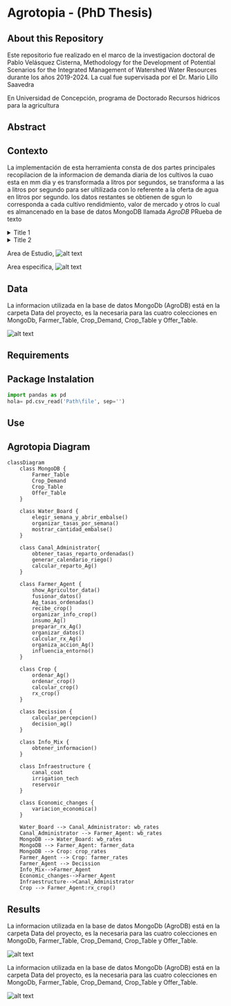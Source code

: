 # Agrotopia - (PhD Thesis)
## About this Repository
Este repositorio fue realizado en el marco de la investigacion doctoral de Pablo Velásquez Cisterna, Methodology for the Development of Potential Scenarios for the Integrated Management of Watershed Water Resources durante los años 2019-2024. La cual fue supervisada por el Dr. Mario Lillo Saavedra

En Universidad de Concepción, programa de Doctorado Recursos hidricos para la agricultura
## Abstract




## Contexto
La implementación de esta herramienta consta de dos partes principales recopilacion de la informacion de demanda diaria de los cultivos
la cuao esta en mm dia y es transformada a litros por segundos, se transforma a las a litros por segundo para ser ultilizada con lo referente a la oferta
de agua en litros por segundo. los datos restantes se obtienen de sgun lo corresponda a cada cultivo rendidmiento, valor de mercado y otros lo cual es almancenado
en la base de datos MongoDB llamada *AgroDB*
PRueba de texto
<details>
  <summary>Title 1</summary>
  <p>Some hidden content goes here</p>
  Here is some more without a paragraph tag
</details>
<details>
  <summary>Title 2</summary>
  <p>Same stuff here</p>
</details>

Area de Estudio,
![alt text](https://github.com/Pablov81/Agrotopia/blob/main/images/primera_plot.png?raw=true)

Area especifica,
![alt text](https://github.com/Pablov81/Agrotopia/blob/main/images/plot_wuos_map.png?raw=true)


## Data
La informacion utilizada en la base de datos MongoDb (AgroDB) está en la carpeta Data del proyecto, es la necesaria para las cuatro colecciones en MongoDb, Farmer_Table, Crop_Demand, Crop_Table y Offer_Table.

![alt text](https://github.com/Pablov81/Agrotopia/blob/main/images/AgroDb.png?raw=true)






## Requirements

## Package Instalation


```python
import pandas as pd
hola= pd.csv_read('Path\file', sep='')
```
## Use


## Agrotopia Diagram

```mermaid
classDiagram
    class MongoDB {
        Farmer_Table
        Crop_Demand
        Crop_Table
        Offer_Table
    }

    class Water_Board {
        elegir_semana_y_abrir_embalse()
        organizar_tasas_por_semana()
        mostrar_cantidad_embalse()
    }

    class Canal_Administrator{
        obtener_tasas_reparto_ordenadas()
        generar_calendario_riego()
        calcular_reparto_Ag()
    }

    class Farmer_Agent {
        show_Agricultor_data()
        fusionar_datos()
        Ag_tasas_ordenadas()
        recibe_crop()
        organizar_info_crop()
        insumo_Ag()
        preparar_rx_Ag()
        organizar_datos()
        calcular_rx_Ag()
        organiza_accion_Ag()
        influencia_entorno()
    }

    class Crop {
        ordenar_Ag()
        ordenar_crop()
        calcular_crop()
        rx_crop()
    }

    class Decission {
        calcular_percepcion()
        decision_ag()
    }

    class Info_Mix {
        obtener_informacion()
    }

    class Infraestructure {
        canal_coat
        irrigation_tech
        reservoir
    }

    class Economic_changes {
        variacion_economica()
    }

    Water_Board --> Canal_Administrator: wb_rates
    Canal_Administrator --> Farmer_Agent: wb_rates
    MongoDB --> Water_Board: wb_rates
    MongoDB --> Farmer_Agent: farmer_data
    MongoDB --> Crop: crop_rates
    Farmer_Agent --> Crop: farmer_rates
    Farmer_Agent --> Decission
    Info_Mix-->Farmer_Agent
    Economic_changes-->Farmer_Agent
    Infraestructure-->Canal_Administrator
    Crop --> Farmer_Agent:rx_crop()
```



## Results
La informacion utilizada en la base de datos MongoDb (AgroDB) está en la carpeta Data del proyecto, es la necesaria para las cuatro colecciones en MongoDb, Farmer_Table, Crop_Demand, Crop_Table y Offer_Table.

![alt text](https://github.com/Pablov81/Agrotopia/blob/main/images/yearly_density_map.png?raw=true)


La informacion utilizada en la base de datos MongoDb (AgroDB) está en la carpeta Data del proyecto, es la necesaria para las cuatro colecciones en MongoDb, Farmer_Table, Crop_Demand, Crop_Table y Offer_Table.

![alt text](https://github.com/Pablov81/Agrotopia/blob/main/images/influence_nodes.png?raw=true)




